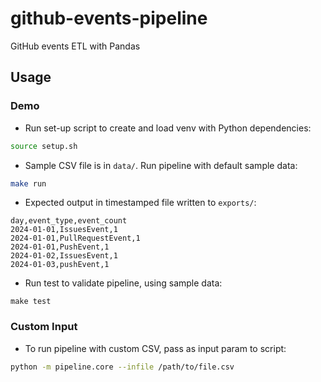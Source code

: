 # github-events-pipeline
GitHub events ETL with Pandas

## Usage

### Demo
- Run set-up script to create and load venv with Python dependencies:
```bash
source setup.sh
```
- Sample CSV file is in `data/`. Run pipeline with default sample data:
```bash
make run
```
- Expected output in timestamped file written to `exports/`:
```csv
day,event_type,event_count
2024-01-01,IssuesEvent,1
2024-01-01,PullRequestEvent,1
2024-01-01,PushEvent,1
2024-01-02,IssuesEvent,1
2024-01-03,pushEvent,1
```
- Run test to validate pipeline, using sample data:
```
make test
```

### Custom Input
- To run pipeline with custom CSV, pass as input param to script:
```bash
python -m pipeline.core --infile /path/to/file.csv
```
